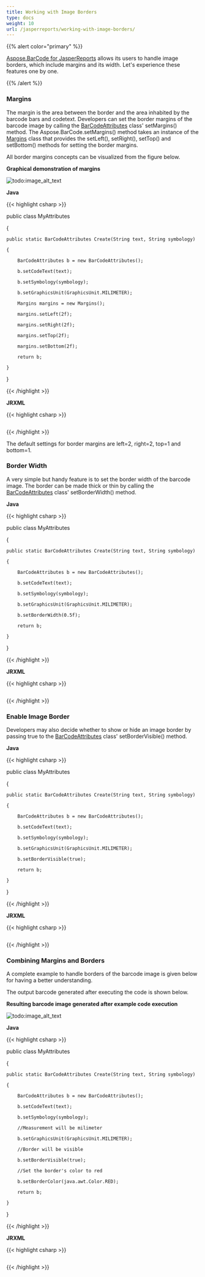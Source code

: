 ```yaml
---
title: Working with Image Borders
type: docs
weight: 10
url: /jasperreports/working-with-image-borders/
---
```


{{% alert color="primary" %}} 

[Aspose.BarCode for JasperReports](http://www.aspose.com/documentation/jasperreports-exporters/aspose.barcode-for-jasperreports/index.html) allows its users to handle image borders, which include margins and its width. Let's experience these features one by one. 

{{% /alert %}} 
### **Margins**
The margin is the area between the border and the area inhabited by the barcode bars and codetext. Developers can set the border margins of the barcode image by calling the [BarCodeAttributes](/pages/createpage.action?spaceKey=barcodejasperreports&title=BarCodeAttributes&linkCreation=true&fromPageId=14221379) class' setMargins() method. The Aspose.BarCode.setMargins() method takes an instance of the [Margins](/pages/createpage.action?spaceKey=barcodejasperreports&title=Margins&linkCreation=true&fromPageId=14221379) class that provides the setLeft(), setRight(), setTop() and setBottom() methods for setting the border margins.

All border margins concepts can be visualized from the figure below.

**Graphical demonstration of margins** 

![todo:image_alt_text](working-with-image-borders_1.png)

**Java**

{{< highlight csharp >}}

 public class MyAttributes

{

    public static BarCodeAttributes Create(String text, String symbology)

    {

        BarCodeAttributes b = new BarCodeAttributes();

        b.setCodeText(text);

        b.setSymbology(symbology);

        b.setGraphicsUnit(GraphicsUnit.MILIMETER);

        Margins margins = new Margins();

        margins.setLeft(2f);

        margins.setRight(2f);

        margins.setTop(2f);

        margins.setBottom(2f);

        return b;

    }

}



{{< /highlight >}}

**JRXML**

{{< highlight csharp >}}

 <image hAlign="Center">

<reportElement x="0" y="600"  width="500" height="250" />

<imageExpression class="net.sf.jasperreports.engine.JRRenderable">

   <![CDATA[new com.aspose.barcode.jr.BarCodeRenderer(MyAttributes.Create(

      "12345678", "Code128")

   )]]>

</imageExpression>

</image>



{{< /highlight >}}

The default settings for border margins are left=2, right=2, top=1 and bottom=1. 
### **Border Width**
A very simple but handy feature is to set the border width of the barcode image. The border can be made thick or thin by calling the [BarCodeAttributes](/pages/createpage.action?spaceKey=barcodejasperreports&title=BarCodeAttributes&linkCreation=true&fromPageId=14221379) class' setBorderWidth() method.

**Java**

{{< highlight csharp >}}

 public class MyAttributes

{

    public static BarCodeAttributes Create(String text, String symbology)

    {

        BarCodeAttributes b = new BarCodeAttributes();

        b.setCodeText(text);

        b.setSymbology(symbology);

        b.setGraphicsUnit(GraphicsUnit.MILIMETER);

        b.setBorderWidth(0.5f);

        return b;

    }

}



{{< /highlight >}}

**JRXML**

{{< highlight csharp >}}

 <image hAlign="Center">

<reportElement x="0" y="600"  width="500" height="250" />

<imageExpression class="net.sf.jasperreports.engine.JRRenderable">

   <![CDATA[new com.aspose.barcode.jr.BarCodeRenderer(MyAttributes.Create(

      "12345678", "Code128")

   )]]>

</imageExpression>

</image>



{{< /highlight >}}
### **Enable Image Border**
Developers may also decide whether to show or hide an image border by passing true to the [BarCodeAttributes](/pages/createpage.action?spaceKey=barcodejasperreports&title=BarCodeAttributes&linkCreation=true&fromPageId=14221379) class' setBorderVisible() method.

**Java**

{{< highlight csharp >}}

 public class MyAttributes

{

    public static BarCodeAttributes Create(String text, String symbology)

    {

        BarCodeAttributes b = new BarCodeAttributes();

        b.setCodeText(text);

        b.setSymbology(symbology);

        b.setGraphicsUnit(GraphicsUnit.MILIMETER);

        b.setBorderVisible(true);

        return b;

    }

}



{{< /highlight >}}

**JRXML**

{{< highlight csharp >}}

 <image hAlign="Center">

<reportElement x="0" y="600"  width="500" height="250" />

<imageExpression class="net.sf.jasperreports.engine.JRRenderable">

   <![CDATA[new com.aspose.barcode.jr.BarCodeRenderer(MyAttributes.Create(

      "12345678", "Code128")

   )]]>

</imageExpression>

</image>



{{< /highlight >}}
### **Combining Margins and Borders**
A complete example to handle borders of the barcode image is given below for having a better understanding. 

The output barcode generated after executing the code is shown below.

**Resulting barcode image generated after example code execution** 

![todo:image_alt_text](working-with-image-borders_2.png)

**Java**

{{< highlight csharp >}}

 public class MyAttributes

{

    public static BarCodeAttributes Create(String text, String symbology)

    {

        BarCodeAttributes b = new BarCodeAttributes();

        b.setCodeText(text);

        b.setSymbology(symbology);

        //Measurement will be milimeter

        b.setGraphicsUnit(GraphicsUnit.MILIMETER);

        //Border will be visible

        b.setBorderVisible(true);

        //Set the border's color to red

        b.setBorderColor(java.awt.Color.RED);

        return b;

    }

}



{{< /highlight >}}

**JRXML**

{{< highlight csharp >}}

 <image hAlign="Center">

<reportElement x="0" y="600"  width="500" height="250" />

<imageExpression class="net.sf.jasperreports.engine.JRRenderable">

   <![CDATA[new com.aspose.barcode.jr.BarCodeRenderer(MyAttributes.Create(

      "12345678", "Code128")

   )]]>

</imageExpression>

</image>



{{< /highlight >}}
